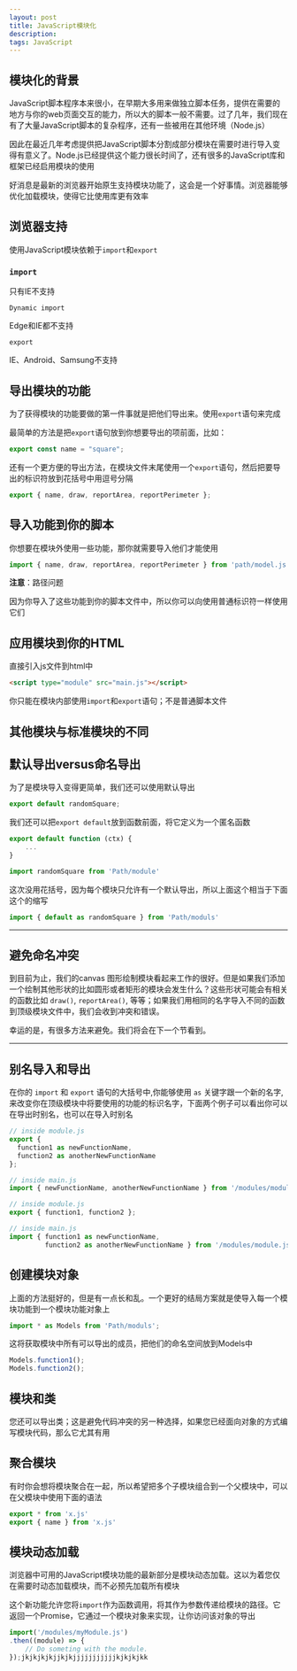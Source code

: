 ```yaml
---
layout: post
title: JavaScript模块化
description: 
tags: JavaScript
---
```


## 模块化的背景

JavaScript脚本程序本来很小，在早期大多用来做独立脚本任务，提供在需要的地方与你的web页面交互的能力，所以大的脚本一般不需要。过了几年，我们现在有了大量JavaScript脚本的复杂程序，还有一些被用在其他环境（Node.js）

因此在最近几年考虑提供把JavaScript脚本分割成部分模块在需要时进行导入变得有意义了。Node.js已经提供这个能力很长时间了，还有很多的JavaScript库和框架已经启用模块的使用

好消息是最新的浏览器开始原生支持模块功能了，这会是一个好事情。浏览器能够优化加载模块，使得它比使用库更有效率

## 浏览器支持

使用JavaScript模块依赖于`import`和`export`

### `import`

只有IE不支持

`Dynamic import`

Edge和IE都不支持

`export`

IE、Android、Samsung不支持

## 导出模块的功能

为了获得模块的功能要做的第一件事就是把他们导出来。使用`export`语句来完成

最简单的方法是把`export`语句放到你想要导出的项前面，比如：

```javascript
export const name = "square";
```

还有一个更方便的导出方法，在模块文件末尾使用一个`export`语句，然后把要导出的标识符放到花括号中用逗号分隔

```javascript
export { name, draw, reportArea, reportPerimeter };
```



## 导入功能到你的脚本

你想要在模块外使用一些功能，那你就需要导入他们才能使用

```javascript
import { name, draw, reportArea, reportPerimeter } from 'path/model.js';
```

**注意**：路径问题

因为你导入了这些功能到你的脚本文件中，所以你可以向使用普通标识符一样使用它们

## 应用模块到你的HTML

直接引入js文件到html中

```html
<script type="module" src="main.js"></script>
```

你只能在模块内部使用`import`和`export`语句；不是普通脚本文件



## 其他模块与标准模块的不同



## 默认导出versus命名导出

为了是模块导入变得更简单，我们还可以使用默认导出

```javascript
export default randomSquare;
```

我们还可以把`export default`放到函数前面，将它定义为一个匿名函数

```js
export default function (ctx) {
    ...
}
```

```js
import randomSquare from 'Path/module'
```

这次没用花括号，因为每个模块只允许有一个默认导出，所以上面这个相当于下面这个的缩写

```js
import { default as randomSquare } from 'Path/moduls'
```



---

## 避免命名冲突

到目前为止，我们的canvas 图形绘制模块看起来工作的很好。但是如果我们添加一个绘制其他形状的比如圆形或者矩形的模块会发生什么？这些形状可能会有相关的函数比如 `draw()`, `reportArea()`, 等等；如果我们用相同的名字导入不同的函数到顶级模块文件中，我们会收到冲突和错误。

幸运的是，有很多方法来避免。我们将会在下一个节看到。

---

## 别名导入和导出

在你的 `import` 和 `export` 语句的大括号中,你能够使用 `as` 关键字跟一个新的名字, 来改变你在顶级模块中将要使用的功能的标识名字，下面两个例子可以看出你可以在导出时别名，也可以在导入时别名

```js
// inside module.js
export {
  function1 as newFunctionName,
  function2 as anotherNewFunctionName
};

// inside main.js
import { newFunctionName, anotherNewFunctionName } from '/modules/module.js';
```

```js
// inside module.js
export { function1, function2 };

// inside main.js
import { function1 as newFunctionName,
         function2 as anotherNewFunctionName } from '/modules/module.js';
```



## 创建模块对象

上面的方法挺好的，但是有一点长和乱。一个更好的结局方案就是使导入每一个模块功能到一个模块功能对象上

```js
import * as Models from 'Path/moduls';
```

这将获取模块中所有可以导出的成员，把他们的命名空间放到Models中

```js
Models.function1();
Models.function2();
```



## 模块和类

您还可以导出类；这是避免代码冲突的另一种选择，如果您已经面向对象的方式编写模块代码，那么它尤其有用

## 聚合模块

有时你会想将模块聚合在一起，所以希望把多个子模块组合到一个父模块中，可以在父模块中使用下面的语法

```js
export * from 'x.js'
export { name } from 'x.js'
```



## 模块动态加载

浏览器中可用的JavaScript模块功能的最新部分是模块动态加载。这以为着您仅在需要时动态加载模块，而不必预先加载所有模块

这个新功能允许您将`import`作为函数调用，将其作为参数传递给模块的路径。它返回一个Promise，它通过一个模块对象来实现，让你访问该对象的导出

```js
import('/modules/myModule.js')
.then((module) => {
    // Do someting with the module.
});jkjkjkjkjjkjkjjjjjjjjjjjkjkjkjkk
```



